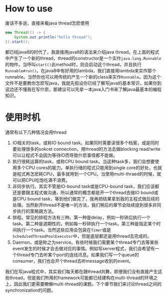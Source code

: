 # How to use

废话不多说，直接来看java thread怎麽使用

```java
new Thread(() -> {
    System.out.println("hello thread");
}).start();
```

都已经java8的时代了，我直接用java8的语法来介绍java thread。在上面的程式中产生了一个新的thread，thread的constructor是一个实作`java.lang.Runnable`的物件。当呼叫`start()`此method时，则会启动这个thread，并且执行`Runnable#run()`。在java8中有好用的lambda，我们直接用lambda来实作那个runnable。当然你也可以用传统的产生一个新的class来实作`Runnable`。因为这个文件不是要教你怎麽写java，我就先假设你已经了解写java的基本常识，如果你到这边还不懂我在写什麽，那建议可以先拿一本java入门书来了解java最基本的编程知识。

# 使用时机

通常有以下几种情况会用thread

1. IO相关的task，或称IO bound task。如果同时需要读很多个档案，或是同时要处理很多的sokcet connection，用thread的方法去做blocking read/write可以让程式不会因为等待IO而导致什麽事情都不能做。
2. 执行很耗运算的task，或称CPU bound task。当这种task多，我们会想要使用多个CPU cores的能力。单执行绪的程式只能用到single core的好处，也就是程式再怎麽耗CPU，最多就用到一个CPU。当使用multi-thraed的时候，就可以把CPU吃饱吃满不浪费。
3. 非同步执行。其实不管是IO-bound task或是CPU-bound task，我们应该都还是要跟主程式做沟通，所以通常的概念都是开一个thread去做IO bound或是CPU bound task，等到他们做完了，我再把结果拿到我的主程式做后续的处理。当然新开thread不是唯一的方法，我们稍后的章节会陆续提到很多非同步执行的策略跟方法。
4. 排程。常见的排程方法有三种。第一种是delay，例如一秒钟后执行一个task。第二种是週期性的，例如每一秒钟执行一个task。第三种是指定某个时间执行一个task。当然这些应用会包装在`Timer`或是`ScheduledThreadPoolExecutor`中，但是底层都还是用thread去完成的。
5. Daemon，或是称之为service。有些时候我们需要某个thread专门去等某些event发生的时候才会去做对应的事情。例如写server程式，我们会希望有一个thread专门去听某个port的连线讯息。如果我们写一个queue的consumer，我们也会开个thread去听message收到的event。

我们在写java程式中，其实我们每天都在跟thread共舞，即便我们没有直接产生这些thread，但是我们所用的framework可能都已经建构在multi-thread的环境之上，因此我们更需要瞭解multi-thread的课题。下个章节我们来讨论thread之间的synchronization的问题。

